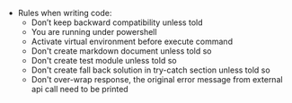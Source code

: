 * Rules when writing code:
    - Don’t keep backward compatibility unless told
    - You are running under powershell
    - Activate virtual environment before execute command
    - Don't create markdown document unless told so
    - Don't create test module unless told so
    - Don't create fall back solution in try-catch section unless told so
    - Don't over-wrap response, the original error message from external api call need to be printed